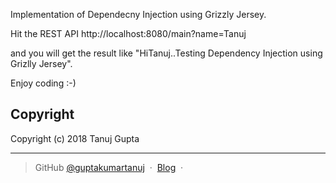 Implementation of Dependecny Injection using Grizzly Jersey.

Hit the REST API http://localhost:8080/main?name=Tanuj

and you will get the result like "HiTanuj..Testing Dependency Injection using Grizlly Jersey".

Enjoy coding :-)

## Copyright 

Copyright (c) 2018 Tanuj Gupta

---

> GitHub [@guptakumartanuj](https://github.com/guptakumartanuj) &nbsp;&middot;&nbsp;
> [Blog](https://guptakumartanuj.wordpress.com/) &nbsp;&middot;&nbsp;
